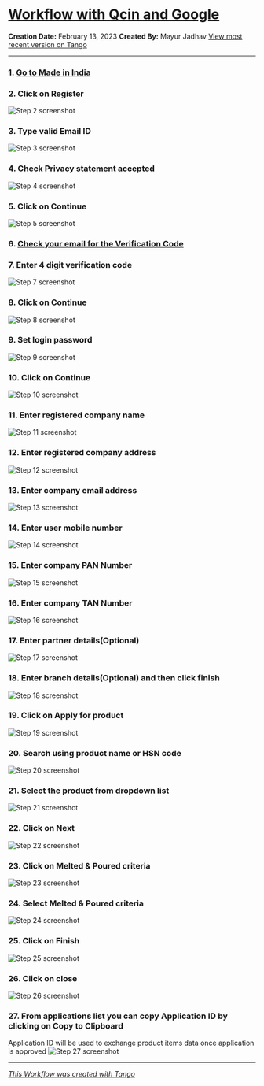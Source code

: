 # [Workflow with Qcin and Google](https://app.tango.us/app/workflow/9f8352d4-cbf7-48ef-a292-18cea54848a2?utm_source=markdown&utm_medium=markdown&utm_campaign=workflow%20export%20links)

__Creation Date:__ February 13, 2023
__Created By:__ Mayur Jadhav
[View most recent version on Tango](https://app.tango.us/app/workflow/9f8352d4-cbf7-48ef-a292-18cea54848a2?utm_source=markdown&utm_medium=markdown&utm_campaign=workflow%20export%20links)
***

### 1. [Go to Made in India](https://madeinindia.qcin.org/)


### 2. Click on Register
![Step 2 screenshot](https://images.tango.us/workflows/9f8352d4-cbf7-48ef-a292-18cea54848a2/steps/5c202f83-dc14-442c-a6b7-f90eb54a91e6/84b2ae26-ab2e-42e4-99c5-4b2293b42c30.png?crop=focalpoint&fit=crop&fp-x=0.0984&fp-y=0.3780&fp-z=2.9071&w=1200&blend-align=bottom&blend-mode=normal&blend-x=800&blend64=aHR0cHM6Ly9pbWFnZXMudGFuZ28udXMvc3RhdGljL21hZGUtd2l0aC10YW5nby13YXRlcm1hcmsucG5n)


### 3. Type valid Email ID
![Step 3 screenshot](https://images.tango.us/workflows/9f8352d4-cbf7-48ef-a292-18cea54848a2/steps/bbf8e96a-c3c2-40b3-a601-4f5fe9a8f8d9/1300d35c-4eaa-4cba-bd49-a79ddda17bf8.png?crop=focalpoint&fit=crop&fp-x=0.5998&fp-y=0.4833&fp-z=1.9782&w=1200&blend-align=bottom&blend-mode=normal&blend-x=800&blend64=aHR0cHM6Ly9pbWFnZXMudGFuZ28udXMvc3RhdGljL21hZGUtd2l0aC10YW5nby13YXRlcm1hcmsucG5n)


### 4. Check Privacy statement accepted
![Step 4 screenshot](https://images.tango.us/workflows/9f8352d4-cbf7-48ef-a292-18cea54848a2/steps/c1966a3e-bfe3-4a86-a67e-eb791f5935a0/440bef76-57f3-4c1e-a8a0-efcd47089e2a.png?crop=focalpoint&fit=crop&fp-x=0.4852&fp-y=0.5335&fp-z=3.0683&w=1200&blend-align=bottom&blend-mode=normal&blend-x=800&blend64=aHR0cHM6Ly9pbWFnZXMudGFuZ28udXMvc3RhdGljL21hZGUtd2l0aC10YW5nby13YXRlcm1hcmsucG5n)


### 5. Click on Continue
![Step 5 screenshot](https://images.tango.us/workflows/9f8352d4-cbf7-48ef-a292-18cea54848a2/steps/00136f44-bf5d-40ce-ba41-bd6e49495273/34841287-2df2-4ddd-99bc-e80d35eeb654.png?crop=focalpoint&fit=crop&fp-x=0.5940&fp-y=0.5875&fp-z=1.9083&w=1200&blend-align=bottom&blend-mode=normal&blend-x=800&blend64=aHR0cHM6Ly9pbWFnZXMudGFuZ28udXMvc3RhdGljL21hZGUtd2l0aC10YW5nby13YXRlcm1hcmsucG5n)


### 6. [Check your email for the Verification Code](https://mail.google.com/mail/u/0/#inbox/FMfcgzGrcXrRRQwFsWxXMtSZvXHWZDvf)


### 7. Enter 4 digit verification code
![Step 7 screenshot](https://images.tango.us/workflows/9f8352d4-cbf7-48ef-a292-18cea54848a2/steps/693f05e9-3c65-4729-8da7-2cd3b0aa5de6/8e5275aa-fed7-484e-9b4d-d167d63fe831.png?crop=focalpoint&fit=crop&fp-x=0.6264&fp-y=0.5254&fp-z=2.5880&w=1200&blend-align=bottom&blend-mode=normal&blend-x=800&blend64=aHR0cHM6Ly9pbWFnZXMudGFuZ28udXMvc3RhdGljL21hZGUtd2l0aC10YW5nby13YXRlcm1hcmsucG5n)


### 8. Click on Continue
![Step 8 screenshot](https://images.tango.us/workflows/9f8352d4-cbf7-48ef-a292-18cea54848a2/steps/c276ba60-93c4-4ba8-b4bf-c69430179922/1137705a-e25a-4e83-8cbc-9c3bb7c22045.png?crop=focalpoint&fit=crop&fp-x=0.5940&fp-y=0.6075&fp-z=2.9569&w=1200&blend-align=bottom&blend-mode=normal&blend-x=800&blend64=aHR0cHM6Ly9pbWFnZXMudGFuZ28udXMvc3RhdGljL21hZGUtd2l0aC10YW5nby13YXRlcm1hcmsucG5n)


### 9. Set login password
![Step 9 screenshot](https://images.tango.us/workflows/9f8352d4-cbf7-48ef-a292-18cea54848a2/steps/234f4df9-18aa-4d11-81ca-c30e86a0921d/da14ab56-d6a7-4a07-b971-9810f5068d2c.png?crop=focalpoint&fit=crop&fp-x=0.5998&fp-y=0.5551&fp-z=1.9782&w=1200&blend-align=bottom&blend-mode=normal&blend-x=800&blend64=aHR0cHM6Ly9pbWFnZXMudGFuZ28udXMvc3RhdGljL21hZGUtd2l0aC10YW5nby13YXRlcm1hcmsucG5n)


### 10. Click on Continue
![Step 10 screenshot](https://images.tango.us/workflows/9f8352d4-cbf7-48ef-a292-18cea54848a2/steps/6db8d0f1-02b1-4867-ab80-0a80674a1b0d/e5b6d5c9-30f6-4e71-b009-3cbd7558b350.png?crop=focalpoint&fit=crop&fp-x=0.5940&fp-y=0.6226&fp-z=1.9083&w=1200&blend-align=bottom&blend-mode=normal&blend-x=800&blend64=aHR0cHM6Ly9pbWFnZXMudGFuZ28udXMvc3RhdGljL21hZGUtd2l0aC10YW5nby13YXRlcm1hcmsucG5n)


### 11. Enter registered company name
![Step 11 screenshot](https://images.tango.us/workflows/9f8352d4-cbf7-48ef-a292-18cea54848a2/steps/e39ae49c-f12a-4c6f-9b54-a5e28b39ec2d/b1523db8-7876-449f-b9e7-7ea40db03ce6.png?crop=focalpoint&fit=crop&fp-x=0.5940&fp-y=0.2986&fp-z=1.9083&w=1200&blend-align=bottom&blend-mode=normal&blend-x=800&blend64=aHR0cHM6Ly9pbWFnZXMudGFuZ28udXMvc3RhdGljL21hZGUtd2l0aC10YW5nby13YXRlcm1hcmsucG5n)


### 12. Enter registered company address
![Step 12 screenshot](https://images.tango.us/workflows/9f8352d4-cbf7-48ef-a292-18cea54848a2/steps/5d1ffadf-ef66-4979-8048-a0314983ee34/f627b53d-4072-4c5a-a644-a3e1793e0f1c.png?crop=focalpoint&fit=crop&fp-x=0.5940&fp-y=0.3861&fp-z=1.9083&w=1200&blend-align=bottom&blend-mode=normal&blend-x=800&blend64=aHR0cHM6Ly9pbWFnZXMudGFuZ28udXMvc3RhdGljL21hZGUtd2l0aC10YW5nby13YXRlcm1hcmsucG5n)


### 13. Enter company email address
![Step 13 screenshot](https://images.tango.us/workflows/9f8352d4-cbf7-48ef-a292-18cea54848a2/steps/cbd3f689-d50a-4d69-b9e0-009f4ba452e1/22bec4eb-b273-4a90-96b9-14ef55a4ea19.png?crop=focalpoint&fit=crop&fp-x=0.5940&fp-y=0.4735&fp-z=1.9083&w=1200&blend-align=bottom&blend-mode=normal&blend-x=800&blend64=aHR0cHM6Ly9pbWFnZXMudGFuZ28udXMvc3RhdGljL21hZGUtd2l0aC10YW5nby13YXRlcm1hcmsucG5n)


### 14. Enter user mobile number
![Step 14 screenshot](https://images.tango.us/workflows/9f8352d4-cbf7-48ef-a292-18cea54848a2/steps/309acc50-e6bb-4091-8274-b377262d18cd/309aecd9-4a56-44e7-baf4-2ce0fb792455.png?crop=focalpoint&fit=crop&fp-x=0.5940&fp-y=0.5610&fp-z=1.9083&w=1200&blend-align=bottom&blend-mode=normal&blend-x=800&blend64=aHR0cHM6Ly9pbWFnZXMudGFuZ28udXMvc3RhdGljL21hZGUtd2l0aC10YW5nby13YXRlcm1hcmsucG5n)


### 15. Enter company PAN Number
![Step 15 screenshot](https://images.tango.us/workflows/9f8352d4-cbf7-48ef-a292-18cea54848a2/steps/2c7c65c1-d0dd-4157-a365-e9f06a932a5b/2e00ae87-ffa2-4e8c-ba37-3ae871cfe059.png?crop=focalpoint&fit=crop&fp-x=0.5940&fp-y=0.6485&fp-z=1.9083&w=1200&blend-align=bottom&blend-mode=normal&blend-x=800&blend64=aHR0cHM6Ly9pbWFnZXMudGFuZ28udXMvc3RhdGljL21hZGUtd2l0aC10YW5nby13YXRlcm1hcmsucG5n)


### 16. Enter company TAN Number
![Step 16 screenshot](https://images.tango.us/workflows/9f8352d4-cbf7-48ef-a292-18cea54848a2/steps/ddba612c-6b4a-4867-a868-62a27c4fcdc0/94cd45e6-ff51-40c8-bca2-44b87de74c2a.png?crop=focalpoint&fit=crop&fp-x=0.5940&fp-y=0.7360&fp-z=1.9083&w=1200&blend-align=bottom&blend-mode=normal&blend-x=800&blend64=aHR0cHM6Ly9pbWFnZXMudGFuZ28udXMvc3RhdGljL21hZGUtd2l0aC10YW5nby13YXRlcm1hcmsucG5n)


### 17. Enter partner details(Optional)
![Step 17 screenshot](https://images.tango.us/workflows/9f8352d4-cbf7-48ef-a292-18cea54848a2/steps/4a16a74f-929d-429b-8970-48fb322bba47/06ba8f14-c6c0-48bf-9216-59ac77ccefc1.png?crop=focalpoint&fit=crop&fp-x=0.5347&fp-y=0.6587&fp-z=2.3953&w=1200&blend-align=bottom&blend-mode=normal&blend-x=800&blend64=aHR0cHM6Ly9pbWFnZXMudGFuZ28udXMvc3RhdGljL21hZGUtd2l0aC10YW5nby13YXRlcm1hcmsucG5n)


### 18. Enter branch details(Optional) and then click finish
![Step 18 screenshot](https://images.tango.us/workflows/9f8352d4-cbf7-48ef-a292-18cea54848a2/steps/e7ec6410-5920-4856-976c-b4c3d251d7b5/904ec7a8-07a0-4bcb-9a4a-68574982c167.png?crop=focalpoint&fit=crop&fp-x=0.6534&fp-y=0.6587&fp-z=3.0084&w=1200&blend-align=bottom&blend-mode=normal&blend-x=800&blend64=aHR0cHM6Ly9pbWFnZXMudGFuZ28udXMvc3RhdGljL21hZGUtd2l0aC10YW5nby13YXRlcm1hcmsucG5n)


### 19. Click on Apply for product
![Step 19 screenshot](https://images.tango.us/workflows/9f8352d4-cbf7-48ef-a292-18cea54848a2/steps/63f32c08-eeca-4ee6-b8a2-761c8eb7f532/4566aa2f-f886-4715-a525-9600f6a096e2.png?crop=focalpoint&fit=crop&fp-x=0.8932&fp-y=0.2073&fp-z=3.0084&w=1200&blend-align=bottom&blend-mode=normal&blend-x=800&blend64=aHR0cHM6Ly9pbWFnZXMudGFuZ28udXMvc3RhdGljL21hZGUtd2l0aC10YW5nby13YXRlcm1hcmsucG5n)


### 20. Search using product name or HSN code
![Step 20 screenshot](https://images.tango.us/workflows/9f8352d4-cbf7-48ef-a292-18cea54848a2/steps/216f64c5-b258-4647-bb4b-9cb792c19ad0/a7d4dd64-608b-48ac-83c6-db24a67d69e8.png?crop=focalpoint&fit=crop&fp-x=0.5182&fp-y=0.4395&fp-z=1.4316&w=1200&blend-align=bottom&blend-mode=normal&blend-x=800&blend64=aHR0cHM6Ly9pbWFnZXMudGFuZ28udXMvc3RhdGljL21hZGUtd2l0aC10YW5nby13YXRlcm1hcmsucG5n)


### 21. Select the product from dropdown list
![Step 21 screenshot](https://images.tango.us/workflows/9f8352d4-cbf7-48ef-a292-18cea54848a2/steps/616062f1-bb54-44bd-a17a-99cab0f6466c/9783d58c-a230-4c62-bf8a-3df075aa2671.png?crop=focalpoint&fit=crop&fp-x=0.5182&fp-y=0.5907&fp-z=1.4364&w=1200&blend-align=bottom&blend-mode=normal&blend-x=800&blend64=aHR0cHM6Ly9pbWFnZXMudGFuZ28udXMvc3RhdGljL21hZGUtd2l0aC10YW5nby13YXRlcm1hcmsucG5n)


### 22. Click on Next
![Step 22 screenshot](https://images.tango.us/workflows/9f8352d4-cbf7-48ef-a292-18cea54848a2/steps/6e30907d-4676-4dd1-b0a0-d277f65ffe54/2644347e-1b0f-4bc0-b387-1243b291d478.png?crop=focalpoint&fit=crop&fp-x=0.3148&fp-y=0.9433&fp-z=2.9368&w=1200&blend-align=bottom&blend-mode=normal&blend-x=800&blend64=aHR0cHM6Ly9pbWFnZXMudGFuZ28udXMvc3RhdGljL21hZGUtd2l0aC10YW5nby13YXRlcm1hcmsucG5n)


### 23. Click on Melted & Poured criteria
![Step 23 screenshot](https://images.tango.us/workflows/9f8352d4-cbf7-48ef-a292-18cea54848a2/steps/0c5c3789-efcd-47a1-b5ec-23f411785f5d/da424555-7130-4dd1-b3be-ffe0f177fee6.png?crop=focalpoint&fit=crop&fp-x=0.5240&fp-y=0.4266&fp-z=1.4558&w=1200&blend-align=bottom&blend-mode=normal&blend-x=800&blend64=aHR0cHM6Ly9pbWFnZXMudGFuZ28udXMvc3RhdGljL21hZGUtd2l0aC10YW5nby13YXRlcm1hcmsucG5n)


### 24. Select Melted & Poured criteria
![Step 24 screenshot](https://images.tango.us/workflows/9f8352d4-cbf7-48ef-a292-18cea54848a2/steps/ac772202-60a3-4279-97a0-22bcb7dddcdd/70e301e9-81ec-4462-a684-d123cebe1229.png?crop=focalpoint&fit=crop&fp-x=0.5182&fp-y=0.4698&fp-z=1.4364&w=1200&blend-align=bottom&blend-mode=normal&blend-x=800&blend64=aHR0cHM6Ly9pbWFnZXMudGFuZ28udXMvc3RhdGljL21hZGUtd2l0aC10YW5nby13YXRlcm1hcmsucG5n)


### 25. Click on Finish
![Step 25 screenshot](https://images.tango.us/workflows/9f8352d4-cbf7-48ef-a292-18cea54848a2/steps/46fd57b7-37d7-47a9-9eae-d8682db38b92/a4dd5cd1-20df-41e6-a2f6-c6ab7c37bbec.png?crop=focalpoint&fit=crop&fp-x=0.3657&fp-y=0.5200&fp-z=3.0084&w=1200&blend-align=bottom&blend-mode=normal&blend-x=800&blend64=aHR0cHM6Ly9pbWFnZXMudGFuZ28udXMvc3RhdGljL21hZGUtd2l0aC10YW5nby13YXRlcm1hcmsucG5n)


### 26. Click on close
![Step 26 screenshot](https://images.tango.us/workflows/9f8352d4-cbf7-48ef-a292-18cea54848a2/steps/3d89a72a-e353-4c72-8e03-d0f2de50380f/f8d18386-9462-48b9-b4b9-bc862c359d0e.png?crop=focalpoint&fit=crop&fp-x=0.5000&fp-y=0.5000&w=1200&blend-align=bottom&blend-mode=normal&blend-x=800&blend64=aHR0cHM6Ly9pbWFnZXMudGFuZ28udXMvc3RhdGljL21hZGUtd2l0aC10YW5nby13YXRlcm1hcmsucG5n)


### 27. From applications list you can copy Application ID by clicking on Copy to Clipboard
Application ID will be used to exchange product items data once application is approved
![Step 27 screenshot](https://images.tango.us/workflows/9f8352d4-cbf7-48ef-a292-18cea54848a2/steps/8e9afb13-0f8c-436c-959b-a5d09cf67458/f59e8759-a1ad-4637-9e4a-038ef4ba9e9c.png?crop=focalpoint&fit=crop&fp-x=0.8205&fp-y=0.8656&fp-z=4.0000&w=1200&blend-align=bottom&blend-mode=normal&blend-x=800&blend64=aHR0cHM6Ly9pbWFnZXMudGFuZ28udXMvc3RhdGljL21hZGUtd2l0aC10YW5nby13YXRlcm1hcmsucG5n)


***
_[This Workflow was created with Tango](https://app.tango.us/app/workflow/9f8352d4-cbf7-48ef-a292-18cea54848a2?utm_source=markdown&utm_medium=markdown&utm_campaign=workflow%20export%20links)_
